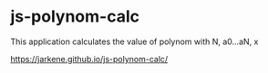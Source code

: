 # js-polynom-calc
This application calculates the value of polynom with N, a0...aN, x

https://jarkene.github.io/js-polynom-calc/
